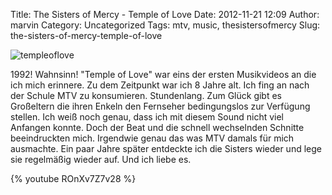 Title: The Sisters of Mercy - Temple of Love
Date: 2012-11-21 12:09
Author: marvin
Category: Uncategorized
Tags: mtv, music, thesistersofmercy
Slug: the-sisters-of-mercy-temple-of-love

![templeoflove]({static}/images/templeoflove.jpg)

1992! Wahnsinn! "Temple of Love" war eins der ersten Musikvideos an die
ich mich erinnere. Zu dem Zeitpunkt war ich 8 Jahre alt. Ich fing an
nach der Schule MTV zu konsumieren. Stundenlang. Zum Glück gibt es
Großeltern die ihren Enkeln den Fernseher bedingungslos zur Verfügung
stellen. Ich weiß noch genau, dass ich mit diesem Sound nicht viel
Anfangen konnte. Doch der Beat und die schnell wechselnden Schnitte
beeindruckten mich. Irgendwie genau das was MTV damals für mich
ausmachte. Ein paar Jahre später entdeckte ich die Sisters wieder und
lege sie regelmäßig wieder auf. Und ich liebe es.

{% youtube ROnXv7Z7v28 %}

